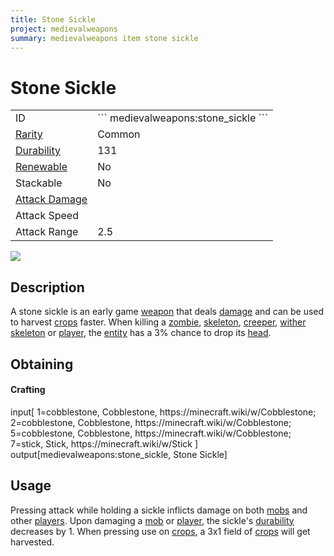 ```yaml
---
title: Stone Sickle
project: medievalweapons
summary: medievalweapons item stone sickle
---
```

# Stone Sickle
<div class="main_table">
<div class="left_main_table">
<table class="left_table">
    <tbody>
        <tr>
            <td class="first-column">ID</td>
            <td class="second-column">
            ```
            medievalweapons:stone_sickle
            ```
            </td>
        </tr>
        <tr id="linear-top">
            <td class="first-column"><a href="https://minecraft.wiki/w/Rarity" target="_blank">Rarity</a></td>
            <td class="second-column">Common</td>
        </tr>
        <tr id="linear-top">
            <td class="first-column"><a href="https://minecraft.wiki/w/Durability" target="_blank">Durability</a></td>
            <td class="second-column">131</td>
        </tr>
        <tr id="linear-top">
            <td class="first-column"><a href="https://minecraft.wiki/w/Renewable_resource" target="_blank">Renewable</a></td>
            <td class="second-column">No</td>
        </tr>
        <tr id="linear-top">
            <td class="first-column">Stackable</td>
            <td class="second-column">No</td>
        </tr>
        <tr id="linear-top">
            <td class="first-column"><a href="https://minecraft.wiki/w/Damage" target="_blank">Attack Damage</a></td>
            <td class="second-column icon-element" icon-count="4" icon-id="melee" icon-exclusive></td>
        </tr>
        <tr id="linear-top">
            <td class="first-column">Attack Speed</td>
            <td class="second-column icon-element" icon-count="1.8" icon-id="melee_speed" icon-exclusive></td>
        </tr>
        <tr id="linear-top">
            <td class="first-column">Attack Range</td>
            <td class="second-column">2.5</td>
        </tr>
    </tbody>
</table>
</div>
    <img src="/wiki/assets/medievalweapons/items/stone_sickle.png" loading="lazy" class="right_img_table"/>
</div>

## Description
A stone sickle is an early game [weapon](https://minecraft.wiki/w/Weapon) that deals [damage](https://minecraft.wiki/w/Damage) and can be used to harvest [crops](https://minecraft.wiki/w/Crops) faster. When killing a [zombie](https://minecraft.wiki/w/Zombie), [skeleton](https://minecraft.wiki/w/Skeleton), [creeper](https://minecraft.wiki/w/Creeper), [wither skeleton](https://minecraft.wiki/w/Wither_Skeleton) or [player](https://minecraft.wiki/w/Player), the [entity](https://minecraft.wiki/w/Mob) has a 3% chance to drop its [head](https://minecraft.wiki/w/Head).

## Obtaining
#### Crafting
<div id="crafting-table">
<div class="crafting-element" crafting-type="vanilla_crafting">
input[
    1=cobblestone, Cobblestone, https://minecraft.wiki/w/Cobblestone;
    2=cobblestone, Cobblestone, https://minecraft.wiki/w/Cobblestone;
    5=cobblestone, Cobblestone, https://minecraft.wiki/w/Cobblestone;
    7=stick, Stick, https://minecraft.wiki/w/Stick
]
output[medievalweapons:stone_sickle, Stone Sickle]
</div>
</div>

## Usage
Pressing attack while holding a sickle inflicts damage on both [mobs](https://minecraft.wiki/w/Mob) and other [players](https://minecraft.wiki/w/Player). Upon damaging a [mob](https://minecraft.wiki/w/Mob) or [player](https://minecraft.wiki/w/Player), the sickle's [durability](https://minecraft.wiki/w/Durability) decreases by 1. When pressing use on [crops](https://minecraft.wiki/w/Crops), a 3x1 field of [crops](https://minecraft.wiki/w/Crops) will get harvested.
